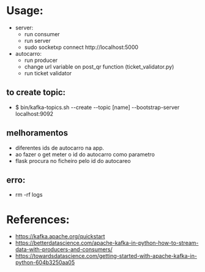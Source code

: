 # Usage:
- server:
    - run consumer
    - run server
    - sudo socketxp connect http://localhost:5000
- autocarro:
    - run producer
    - change url variable on post_qr function (ticket_validator.py)
    - run ticket validator


## to create topic:
- $ bin/kafka-topics.sh --create --topic [name] --bootstrap-server localhost:9092

## melhoramentos
- diferentes ids de autocarro na app.
- ao fazer o get meter o id do autocarro como parametro
- flask procura no ficheiro pelo id do autocareo

## erro:
- rm -rf logs

# References:
- https://kafka.apache.org/quickstart
- https://betterdatascience.com/apache-kafka-in-python-how-to-stream-data-with-producers-and-consumers/
- https://towardsdatascience.com/getting-started-with-apache-kafka-in-python-604b3250aa05
